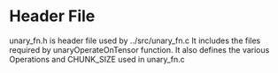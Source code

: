 # Header File
unary_fn.h is header file used by ../src/unary_fn.c
It includes the files required by unaryOperateOnTensor function. 
It also defines the various Operations and CHUNK_SIZE used in unary_fn.c